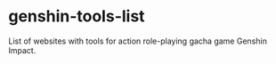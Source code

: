 # genshin-tools-list
List of websites with tools for action role-playing gacha game Genshin Impact.
